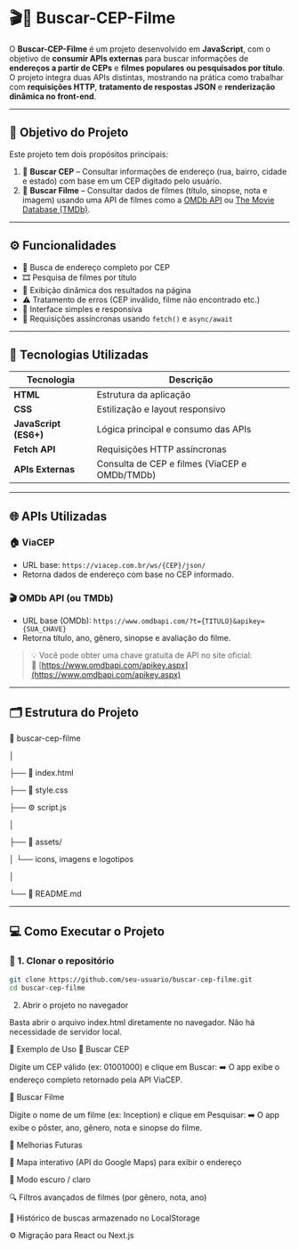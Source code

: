 # 🎬📍 Buscar-CEP-Filme

O **Buscar-CEP-Filme** é um projeto desenvolvido em **JavaScript**, com o objetivo de **consumir APIs externas** para buscar informações de **endereços a partir de CEPs** e **filmes populares ou pesquisados por título**.  
O projeto integra duas APIs distintas, mostrando na prática como trabalhar com **requisições HTTP**, **tratamento de respostas JSON** e **renderização dinâmica no front-end**.

---

## 🎯 Objetivo do Projeto

Este projeto tem dois propósitos principais:

1. 🔎 **Buscar CEP** – Consultar informações de endereço (rua, bairro, cidade e estado) com base em um CEP digitado pelo usuário.  
2. 🎥 **Buscar Filme** – Consultar dados de filmes (título, sinopse, nota e imagem) usando uma API de filmes como a [OMDb API](https://www.omdbapi.com/) ou [The Movie Database (TMDb)](https://www.themoviedb.org/).

---

## ⚙️ Funcionalidades

- 📮 Busca de endereço completo por CEP  
- 🎞️ Pesquisa de filmes por título  
- 🧠 Exibição dinâmica dos resultados na página  
- ⚠️ Tratamento de erros (CEP inválido, filme não encontrado etc.)  
- 💅 Interface simples e responsiva  
- 🔄 Requisições assíncronas usando `fetch()` e `async/await`  

---

## 🧠 Tecnologias Utilizadas

| Tecnologia | Descrição |
|-------------|------------|
| **HTML** | Estrutura da aplicação |
| **CSS** | Estilização e layout responsivo |
| **JavaScript (ES6+)** | Lógica principal e consumo das APIs |
| **Fetch API** | Requisições HTTP assíncronas |
| **APIs Externas** | Consulta de CEP e filmes (ViaCEP e OMDb/TMDb) |

---

## 🌐 APIs Utilizadas

### 🏠 ViaCEP
- URL base: `https://viacep.com.br/ws/{CEP}/json/`  
- Retorna dados de endereço com base no CEP informado.

### 🎬 OMDb API (ou TMDb)
- URL base (OMDb): `https://www.omdbapi.com/?t={TITULO}&apikey={SUA_CHAVE}`  
- Retorna título, ano, gênero, sinopse e avaliação do filme.  

> 💡 Você pode obter uma chave gratuita de API no site oficial:  
> 🔗 [https://www.omdbapi.com/apikey.aspx](https://www.omdbapi.com/apikey.aspx)

---

## 🗂️ Estrutura do Projeto

📁 buscar-cep-filme

│

├── 📄 index.html

├── 🎨 style.css

├── ⚙️ script.js

│

├── 📁 assets/

│ └── icons, imagens e logotipos

│

└── 📄 README.md


---

## 💻 Como Executar o Projeto

### 🔹 1. Clonar o repositório
```bash
git clone https://github.com/seu-usuario/buscar-cep-filme.git
cd buscar-cep-filme
```

2. Abrir o projeto no navegador

Basta abrir o arquivo index.html diretamente no navegador.
Não há necessidade de servidor local.

🧩 Exemplo de Uso
🔎 Buscar CEP

Digite um CEP válido (ex: 01001000) e clique em Buscar:
➡️ O app exibe o endereço completo retornado pela API ViaCEP.

🎥 Buscar Filme

Digite o nome de um filme (ex: Inception) e clique em Pesquisar:
➡️ O app exibe o pôster, ano, gênero, nota e sinopse do filme.


🚀 Melhorias Futuras

🧭 Mapa interativo (API do Google Maps) para exibir o endereço

🎨 Modo escuro / claro

🔍 Filtros avançados de filmes (por gênero, nota, ano)

💾 Histórico de buscas armazenado no LocalStorage

⚙️ Migração para React ou Next.js
